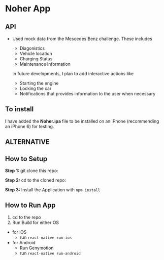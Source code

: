 #  Noher App
## API
* Used mock data from the Mescedes Benz challenge. These includes
  - Diagonistics
  - Vehicle location
  - Charging Status
  - Maintenance information

  In future developments, I plan to add interactive actions like
    - Starting the engine
    - Locking the car
    - Notifications that provides information to the user when necessary


## To install

I have added the **Noher.ipa** file to be installed on an iPhone (recommending an iPhone 6) for testing.

## ALTERNATIVE

## How to Setup

**Step 1:** git clone this repo:

**Step 2:** cd to the cloned repo:

**Step 3:** Install the Application with `npm install`

## How to Run App

1. cd to the repo
2. Run Build for either OS
  * for iOS
    * run `react-native run-ios`
  * for Android
    * Run Genymotion
    * run `react-native run-android`
